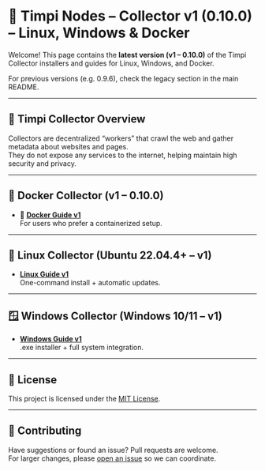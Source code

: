 # 🧠 Timpi Nodes – Collector v1 (0.10.0) – Linux, Windows & Docker

Welcome! This page contains the **latest version (v1 – 0.10.0)** of the Timpi Collector installers and guides for Linux, Windows, and Docker.  

For previous versions (e.g. 0.9.6), check the legacy section in the main README.

---

## 🔄 Timpi Collector Overview

Collectors are decentralized “workers” that crawl the web and gather metadata about websites and pages.  
They do not expose any services to the internet, helping maintain high security and privacy.

---

## 🐳 Docker Collector (v1 – 0.10.0)

* 🐧 **[Docker Guide v1](https://github.com/Timpi-official/Nodes/blob/main/Collector/Collector/Tutorial/CollectorDockerGuide-1v.md)**  
  For users who prefer a containerized setup.

---

## 🐧 Linux Collector (Ubuntu 22.04.4+ – v1)

* **[Linux Guide v1](Collector/Tutorial/CollectorLinuxGuide-1v.md)**  
  One-command install + automatic updates.

---

## 🪟 Windows Collector (Windows 10/11 – v1)

* **[Windows Guide v1](Collector/Tutorial/CollectorWindowsGuide-1v.md)**  
  .exe installer + full system integration.

---

## 📜 License

This project is licensed under the [MIT License](LICENSE).

---

## 🤝 Contributing

Have suggestions or found an issue? Pull requests are welcome.  
For larger changes, please [open an issue](https://discord.com/channels/946982023245992006/1179427377844068493) so we can coordinate.

```
